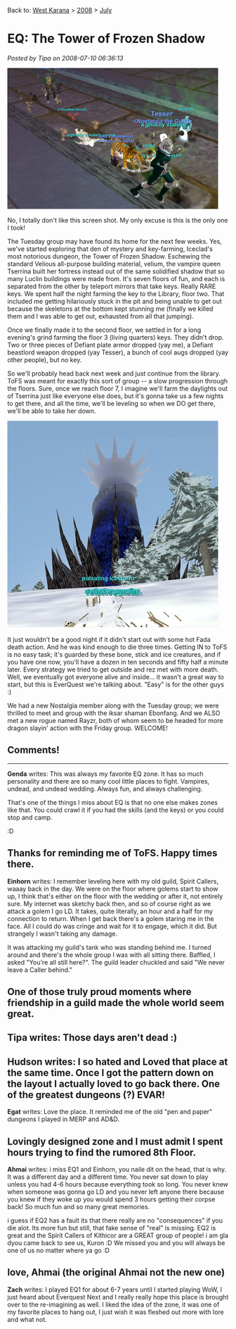 Back to: [West Karana](/posts/westkarana.md) > [2008](/posts/2008/westkarana.md) > [July](./westkarana.md)
# EQ: The Tower of Frozen Shadow

*Posted by Tipa on 2008-07-10 06:36:13*

![eqgame-2008-07-08-22-41-13-04.jpg](../../../uploads/2008/07/eqgame-2008-07-08-22-41-13-04.jpg)

No, I totally don't like this screen shot. My only excuse is this is the only one I took!

The Tuesday group may have found its home for the next few weeks. Yes, we've started exploring that den of mystery and key-farming, Iceclad's most notorious dungeon, the Tower of Frozen Shadow. Eschewing the standard Velious all-purpose building material, velium, the vampire queen Tserrina built her fortress instead out of the same solidified shadow that so many Luclin buildings were made from. It's seven floors of fun, and each is separated from the other by teleport mirrors that take keys. Really RARE keys. We spent half the night farming the key to the Library, floor two. That included me getting hilariously stuck in the pit and being unable to get out because the skeletons at the bottom kept stunning me (finally we killed them and I was able to get out, exhausted from all that jumping).

Once we finally made it to the second floor, we settled in for a long evening's grind farming the floor 3 (living quarters) keys. They didn't drop. Two or three pieces of Defiant plate armor dropped (yay me), a Defiant beastlord weapon dropped (yay Tesser), a bunch of cool augs dropped (yay other people), but no key.

So we'll probably head back next week and just continue from the library. ToFS was meant for exactly this sort of group -- a slow progression through the floors. Sure, once we reach floor 7, I imagine we'll farm the daylights out of Tserrina just like everyone else does, but it's gonna take us a few nights to get there, and all the time, we'll be leveling so when we DO get there, we'll be able to take her down.

![outsidetofs.jpg](../../../uploads/2008/07/outsidetofs.jpg)

It just wouldn't be a good night if it didn't start out with some hot Fada death action. And he was kind enough to die three times. Getting IN to ToFS is no easy task; it's guarded by these bone, stick and ice creatures, and if you have one now, you'll have a dozen in ten seconds and fifty half a minute later. Every strategy we tried to get outside and rez met with more death. Well, we eventually got everyone alive and inside... it wasn't a great way to start, but this is EverQuest we're talking about. "Easy" is for the other guys :)

We had a new Nostalgia member along with the Tuesday group; we were thrilled to meet and group with the iksar shaman Ebonfang. And we ALSO met a new rogue named Rayzr, both of whom seem to be headed for more dragon slayin' action with the Friday group. WELCOME!
## Comments!
---
**Genda** writes: This was always my favorite EQ zone. It has so much personality and there are so many cool little places to fight. Vampires, undead, and undead wedding. Always fun, and always challenging.

That's one of the things I miss about EQ is that no one else makes zones like that. You could crawl it if you had the skills (and the keys) or you could stop and camp.

:D 

Thanks for reminding me of ToFS. Happy times there.
---
**Einhorn** writes: I remember leveling here with my old guild, Spirit Callers, waaay back in the day. We were on the floor where golems start to show up, I think that's either on the floor with the wedding or after it, not entirely sure. My internet was sketchy back then, and so of course right as we attack a golem I go LD. It takes, quite literally, an hour and a half for my connection to return. When I get back there's a golem staring me in the face. All I could do was cringe and wait for it to engage, which it did. But strangely I wasn't taking any damage.

It was attacking my guild's tank who was standing behind me. I turned around and there's the whole group I was with all sitting there. Baffled, I asked "You're all still here?". The guild leader chuckled and said "We never leave a Caller behind."

One of those truly proud moments where friendship in a guild made the whole world seem great.
---
**Tipa** writes: Those days aren't dead :)
---
**Hudson** writes: I so hated and Loved that place at the same time. Once I got the pattern down on the layout I actually loved to go back there. One of the greatest dungeons (?) EVAR!
---
**Egat** writes: Love the place. It reminded me of the old "pen and paper" dungeons I played in MERP and AD&D.

Lovingly designed zone and I must admit I spent hours trying to find the rumored 8th Floor.
---
**Ahmai** writes: i miss EQ1 and Einhorn, you naile dit on the head, that is why. It was a different day and a different time. You never sat down to play unless you had 4-6 hours because everything took so long. You never knew when someone was gonna go LD and you never left anyone there because you knew if they woke up you would spend 3 hours getting their corpse back! So much fun and so many great memories. 

i guess if EQ2 has a fault its that there really are no "consequences" if you die alot. Its more fun but still, that fake sense of "real" is missing. EQ2 is great and the Spirit Callers of Kithicor are a GREAT group of people! i am gla dyou came back to see us, Kuron :D We missed you and you will always be one of us no matter where ya go :D

love, Ahmai (the original Ahmai not the new one)
---
**Zach** writes: I played EQ1 for about 6-7 years until I started playing WoW, I just heard about Everquest Next and I really really hope this place is brought over to the re-imagining as well. I liked the idea of the zone, it was one of my favorite places to hang out, I just wish it was fleshed out more with lore and what not.
